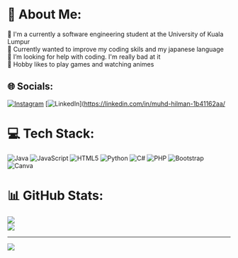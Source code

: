 # 💫 About Me:
🔭 I'm a currently a software engineering student at the University of Kuala Lumpur<br>
🌱 Currently wanted to improve my coding skils and my japanese language<br>
🤔 I’m looking for help with coding. I'm really bad at it<br>
💬 Hobby likes to play games and watching animes

## 🌐 Socials:
[![Instagram](https://img.shields.io/badge/Instagram-%23E4405F.svg?logo=Instagram&logoColor=white)](https://instagram.com/_.hilman) [![LinkedIn](https://img.shields.io/badge/LinkedIn-%230077B5.svg?logo=linkedin&logoColor=white)](https://linkedin.com/in/muhd-hilman-1b41162aa/

# 💻 Tech Stack:
![Java](https://img.shields.io/badge/java-%23ED8B00.svg?style=for-the-badge&logo=openjdk&logoColor=white) ![JavaScript](https://img.shields.io/badge/javascript-%23323330.svg?style=for-the-badge&logo=javascript&logoColor=%23F7DF1E) ![HTML5](https://img.shields.io/badge/html5-%23E34F26.svg?style=for-the-badge&logo=html5&logoColor=white) ![Python](https://img.shields.io/badge/python-3670A0?style=for-the-badge&logo=python&logoColor=ffdd54) ![C#](https://img.shields.io/badge/c%23-%23239120.svg?style=for-the-badge&logo=csharp&logoColor=white) ![PHP](https://img.shields.io/badge/php-%23777BB4.svg?style=for-the-badge&logo=php&logoColor=white) ![Bootstrap](https://img.shields.io/badge/bootstrap-%238511FA.svg?style=for-the-badge&logo=bootstrap&logoColor=white) ![Canva](https://img.shields.io/badge/Canva-%2300C4CC.svg?style=for-the-badge&logo=Canva&logoColor=white)
# 📊 GitHub Stats:
![](https://github-readme-stats.vercel.app/api?username=hilman45&theme=gotham&hide_border=true&include_all_commits=true&count_private=false)<br/>
![](https://github-readme-streak-stats.herokuapp.com/?user=hilman45&theme=gotham&hide_border=true)<br/>

---
[![](https://visitcount.itsvg.in/api?id=hilman45&icon=5&color=8)](https://visitcount.itsvg.in)

<!-- Proudly created with GPRM ( https://gprm.itsvg.in ) -->
